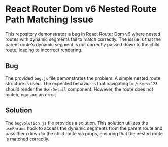 # React Router Dom v6 Nested Route Path Matching Issue

This repository demonstrates a bug in React Router Dom v6 where nested routes with dynamic segments fail to match correctly.  The issue is that the parent route's dynamic segment is not correctly passed down to the child route, leading to incorrect rendering.

## Bug

The provided `bug.js` file demonstrates the problem.  A simple nested route structure is used.  The expected behavior is that navigating to `/users/123` should render the `UserDetail` component.  However, the route does not match, causing an error.

## Solution

The `bugSolution.js` file provides a solution. This solution utilizes the `useParams` hook to access the dynamic segments from the parent route and pass them down to the child route via props, ensuring that the nested route is matched correctly.